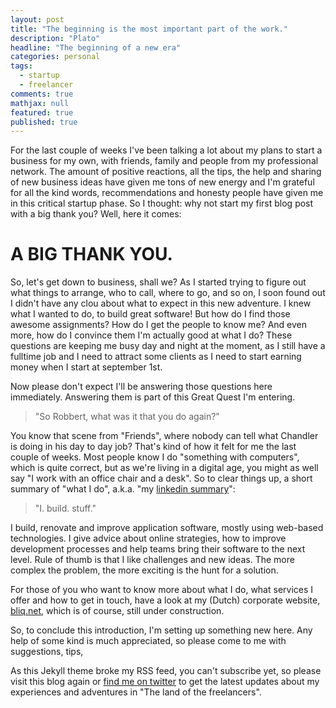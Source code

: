 ```yaml
---
layout: post
title: "The beginning is the most important part of the work."
description: "Plato"
headline: "The beginning of a new era"
categories: personal
tags: 
  - startup
  - freelancer
comments: true
mathjax: null
featured: true
published: true
---
```


For the last couple of weeks I've been talking a lot about my plans to start a business for my own, with friends, family and people from my
professional network. The amount of positive reactions, all the tips, the help and sharing of new business ideas have given me tons of new energy and
I'm grateful for all the kind words, recommendations and honesty people have given me in this critical startup phase. So I thought:
why not start my first blog post with a big thank you? Well, here it comes:

A BIG THANK YOU.
================

So, let's get down to business, shall we? As I started trying to figure out what things to arrange, who to call, where to go, and so on, I soon found
out I didn't have any clou about what to expect in this new adventure. I knew what I wanted to do, to build great software!
But how do I find those awesome assignments? How do I get the people to know me? And even more, how do I convince them I'm actually good at
what I do? These questions are keeping me busy day and night at the moment, as I still have a fulltime job and I need to attract some clients
as I need to start earning money when I start at september 1st.

Now please don't expect I'll be answering those questions here immediately. Answering them is part of this Great Quest I'm entering.

> &quot;So Robbert, what was it that you do again?&quot;

You know that scene from "Friends", where nobody can tell what Chandler is doing in his day to day job? That's kind of how it felt for me
the last couple of weeks. Most people know I do "something with computers", which is quite correct, but as we're living in a digital age,
you might as well say "I work with an office chair and a desk". So to clear things up, a short summary of "what I do", a.k.a. "my
[linkedin summary](https://linkedin.com/in/robbertvdbogerd)":

> &quot;I. build. stuff.&quot;

I build, renovate and improve application software, mostly using web-based technologies. I give advice about online strategies, how to
improve development processes and help teams bring their software to the next level. Rule of thumb is that I like challenges and new
ideas. The more complex the problem, the more exciting is the hunt for a solution.

For those of you who want to know more about what I do, what services I offer and how to get in touch, have a look at my (Dutch) corporate
website, [bliq.net](http://bliq.net/ "bliq - web application development"), which is of course, still under construction.

So, to conclude this introduction, I'm setting up something new here. Any help of some kind is much appreciated, so please come to me with suggestions, tips,

As this Jekyll theme broke my RSS feed, you can't subscribe yet, so please visit this blog again or
[find me on twitter](https://twitter.com/nickedname) to get the latest updates about my experiences and adventures in "The land of the
freelancers".

